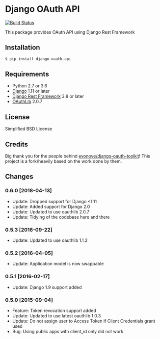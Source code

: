 Django OAuth API
================

[![Build Status](https://travis-ci.org/eofs/django-oauth-api.png?branch=master)](https://travis-ci.org/eofs/django-oauth-api)

This package provides OAuth API using Django Rest Framework

## Installation
```bash
$ pip install django-oauth-api
```

## Requirements
- Python 2.7 or 3.6
- [Django](https://www.djangoproject.com/) 1.11 or later
- [Django Rest Framework](http://django-rest-framework.org/) 3.8 or later
- [OAuthLib](https://github.com/idan/oauthlib) 2.0.7

## License
Simplified BSD License

## Credits
Big thank you for the people behind [evonove/django-oauth-toolkit](https://github.com/evonove/django-oauth-toolkit)! This project is a fork/heavily based on the work done by them.

## Changes

### 0.6.0 [2018-04-13]

- Update: Dropped support for Django <1.11
- Update: Added support for Django 2.0
- Update: Updated to use oauthlib 2.0.7
- Update: Tidying of the codebase here and there

### 0.5.3 [2016-09-22]

- Update: Updated to use oauthlib 1.1.2

### 0.5.2 [2016-04-05]

- Update: Application model is now swappable

### 0.5.1 [2016-02-17]

- Update: Django 1.9 support added

### 0.5.0 [2015-09-04]

- Feature: Token revocation support added
- Update: Updated to use latest oauthlib 1.0.3
- Update: Do not assign user to Access Token if Client Credentials grant used
- Bug: Using public apps with client_id only did not work
